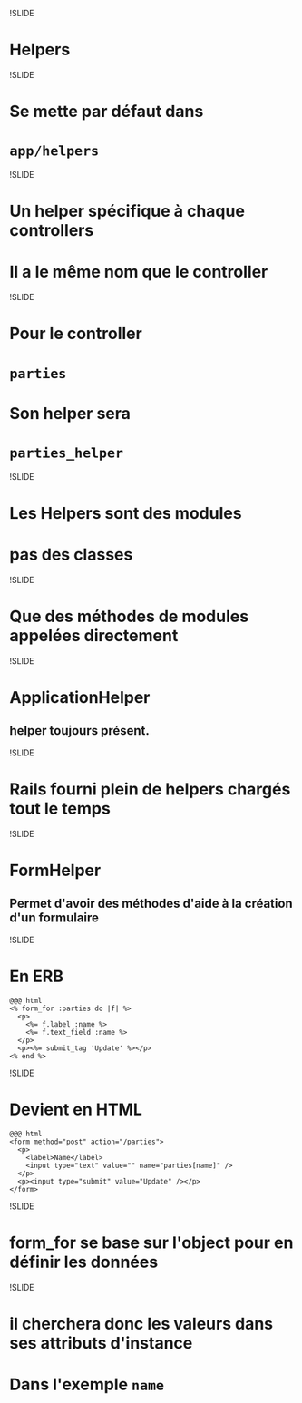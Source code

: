 !SLIDE

# Helpers

!SLIDE

# Se mette par défaut dans
# `app/helpers`

!SLIDE

# Un helper spécifique à chaque controllers
# Il a le même nom que le controller

!SLIDE

# Pour le controller
# `parties`
# Son helper sera
# `parties_helper`

!SLIDE

# Les Helpers sont des modules
# pas des classes

!SLIDE

# Que des méthodes de modules appelées directement

!SLIDE

# ApplicationHelper
## helper toujours présent.

!SLIDE

# Rails fourni plein de helpers chargés tout le temps

!SLIDE

# FormHelper
## Permet d'avoir des méthodes d'aide à la création d'un formulaire

!SLIDE

# En ERB

    @@@ html
    <% form_for :parties do |f| %>
      <p>
        <%= f.label :name %>
        <%= f.text_field :name %>
      </p>
      <p><%= submit_tag 'Update' %></p>
    <% end %>

!SLIDE

# Devient en HTML

    @@@ html
    <form method="post" action="/parties">
      <p>
        <label>Name</label>
        <input type="text" value="" name="parties[name]" />
      </p>
      <p><input type="submit" value="Update" /></p>
    </form>

!SLIDE

# form_for se base sur l'object pour en définir les données

!SLIDE

# il cherchera donc les valeurs dans ses attributs d'instance
# Dans l'exemple `name`
